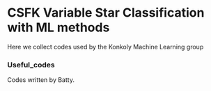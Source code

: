 # CSFK Variable Star Classification with ML methods

Here we collect codes used by the Konkoly Machine Learning group

### Useful_codes
Codes written by Batty.
